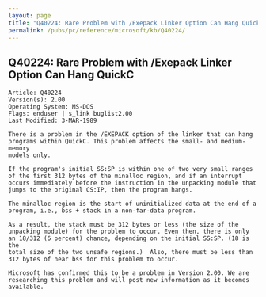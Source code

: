 ```yaml
---
layout: page
title: "Q40224: Rare Problem with /Exepack Linker Option Can Hang QuickC"
permalink: /pubs/pc/reference/microsoft/kb/Q40224/
---
```


## Q40224: Rare Problem with /Exepack Linker Option Can Hang QuickC

	Article: Q40224
	Version(s): 2.00
	Operating System: MS-DOS
	Flags: enduser | s_link buglist2.00
	Last Modified: 3-MAR-1989
	
	There is a problem in the /EXEPACK option of the linker that can hang
	programs within QuickC. This problem affects the small- and medium-memory
	models only.
	
	If the program's initial SS:SP is within one of two very small ranges
	of the first 312 bytes of the minalloc region, and if an interrupt
	occurs immediately before the instruction in the unpacking module that
	jumps to the original CS:IP, then the program hangs.
	
	The minalloc region is the start of uninitialized data at the end of a
	program, i.e., bss + stack in a non-far-data program.
	
	As a result, the stack must be 312 bytes or less (the size of the
	unpacking module) for the problem to occur. Even then, there is only
	an 18/312 (6 percent) chance, depending on the initial SS:SP. (18 is the
	total size of the two unsafe regions.)  Also, there must be less than
	312 bytes of near bss for this problem to occur.
	
	Microsoft has confirmed this to be a problem in Version 2.00. We are
	researching this problem and will post new information as it becomes
	available.
